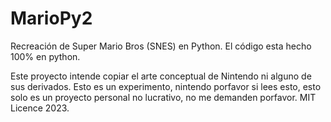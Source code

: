 # MarioPy2

Recreación de Super Mario Bros (SNES) en Python.
El código esta hecho 100% en python.

Este proyecto intende copiar el arte conceptual de Nintendo ni alguno de sus derivados. Esto es un experimento, nintendo porfavor si lees esto, esto solo es un proyecto personal no lucrativo, no me demanden porfavor.
MIT Licence 2023.
